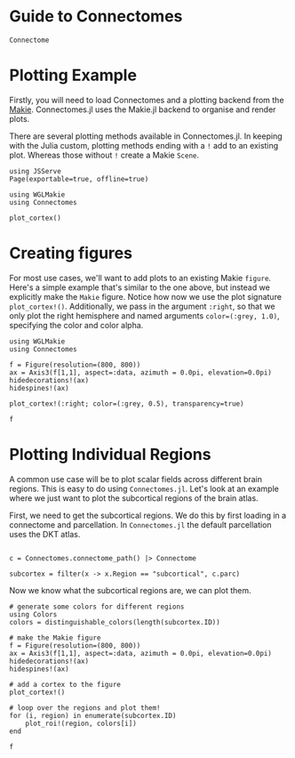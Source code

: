 # Guide to Connectomes

```@docs
Connectome
```

# Plotting Example

Firstly, you will need to load Connectomes and a plotting backend from the [Makie](https://docs.makie.org/stable/). Connectomes.jl uses the Makie.jl backend to organise and render plots.

There are several plotting methods available in Connectomes.jl. In keeping with the Julia custom, plotting methods ending with a `!` add to an existing plot. Whereas those without `!` create a Makie `Scene`.

```@example plot
using JSServe
Page(exportable=true, offline=true)
```

```@example plot
using WGLMakie
using Connectomes

plot_cortex()
```

# Creating figures

For most use cases, we'll want to add plots to an existing Makie `figure`. Here's a simple example that's similar to the one above, but instead we explicitly make the `Makie` figure. Notice how now we use the plot signature `plot_cortex!()`. Additionally, we pass in the argument `:right`, so that we only plot the right hemisphere and named arguments `color=(:grey, 1.0)`, specifying the color and color alpha.

```@example plot
using WGLMakie 
using Connectomes 

f = Figure(resolution=(800, 800))
ax = Axis3(f[1,1], aspect=:data, azimuth = 0.0pi, elevation=0.0pi)
hidedecorations!(ax)
hidespines!(ax)

plot_cortex!(:right; color=(:grey, 0.5), transparency=true)

f
```

# Plotting Individual Regions

A common use case will be to plot scalar fields across different brain regions. This is easy to do using `Connectomes.jl`. Let's look at an example where we just want to plot the subcortical regions of the brain atlas.

First, we need to get the subcortical regions. We do this by first loading in a connectome and parcellation. In `Connectomes.jl` the default parcellation uses the DKT atlas.

```@example plot

c = Connectomes.connectome_path() |> Connectome 

subcortex = filter(x -> x.Region == "subcortical", c.parc)
```

Now we know what the subcortical regions are, we can plot them. 

```@example plot
# generate some colors for different regions
using Colors 
colors = distinguishable_colors(length(subcortex.ID))

# make the Makie figure
f = Figure(resolution=(800, 800))
ax = Axis3(f[1,1], aspect=:data, azimuth = 0.0pi, elevation=0.0pi)
hidedecorations!(ax)
hidespines!(ax)

# add a cortex to the figure
plot_cortex!()

# loop over the regions and plot them!
for (i, region) in enumerate(subcortex.ID)
    plot_roi!(region, colors[i])
end

f
```
